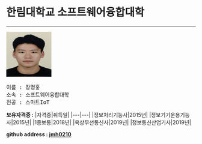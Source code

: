 # 한림대학교 소프트웨어융합대학
---
<p>
<img src = 증명사진.jpg height = 120 width = 120>

<pre>
이름 : 장명홍
소속 : 소프트웨어융합대학
전공 : 스마트IoT
</pre></p>

**보유자격증 :**
|자격증|취득일|
|---|---|
|정보처리기능사|2015년|
|정보기기운용기능사|2015년|
|1종보통|2018년|
|육상무선통신사|2019년|
|정보통신산업기사|2019년|

**github address : [jmh0210][github]**

[github]:http://github.com/jmh0210
